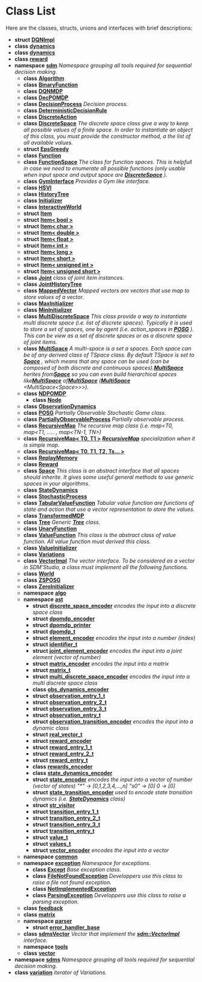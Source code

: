 # Class List

Here are the classes, structs, unions and interfaces with brief descriptions:


* **struct** [**DQNImpl**](structDQNImpl.md)   
* **class** [**dynamics**](classdynamics.md) 
* **class** [**dynamics**](classdynamics.md) 
* **class** [**reward**](classreward.md) 
* **namespace** [**sdm**](namespacesdm.md) _Namespace grouping all tools required for sequential decision making._   
  * **class** [**Algorithm**](classsdm_1_1Algorithm.md)   
  * **class** [**BinaryFunction**](classsdm_1_1BinaryFunction.md) 
  * **class** [**DQNMDP**](classsdm_1_1DQNMDP.md)   
  * **class** [**DecPOMDP**](classsdm_1_1DecPOMDP.md)   
  * **class** [**DecisionProcess**](classsdm_1_1DecisionProcess.md) _Decision process._   
  * **class** [**DeterministicDecisionRule**](classsdm_1_1DeterministicDecisionRule.md)   
  * **class** [**DiscreteAction**](classsdm_1_1DiscreteAction.md)   
  * **class** [**DiscreteSpace**](classsdm_1_1DiscreteSpace.md) _The discrete space class give a way to keep all possible values of a finite space. In order to instantiate an object of this class, you must provide the constructor method, a the list of all available values._   
  * **struct** [**EpsGreedy**](structsdm_1_1EpsGreedy.md)   
  * **class** [**Function**](classsdm_1_1Function.md)   
  * **class** [**FunctionSpace**](classsdm_1_1FunctionSpace.md) _The class for function spaces. This is helpfull in case we need to enumerate all possible functions (only usable when input space and output space are_ [_**DiscreteSpace**_](classsdm_1_1DiscreteSpace.md) _)._  
  * **class** [**GymInterface**](classsdm_1_1GymInterface.md) _Provides a Gym like interface._   
  * **class** [**HSVI**](classsdm_1_1HSVI.md)   
  * **class** [**HistoryTree**](classsdm_1_1HistoryTree.md)   
  * **class** [**Initializer**](classsdm_1_1Initializer.md)   
  * **class** [**InteractiveWorld**](classsdm_1_1InteractiveWorld.md)   
  * **struct** [**Item**](structsdm_1_1Item.md)   
  * **struct** [**Item&lt; bool &gt;**](structsdm_1_1Item_3_01bool_01_4.md)   
  * **struct** [**Item&lt; char &gt;**](structsdm_1_1Item_3_01char_01_4.md)   
  * **struct** [**Item&lt; double &gt;**](structsdm_1_1Item_3_01double_01_4.md)   
  * **struct** [**Item&lt; float &gt;**](structsdm_1_1Item_3_01float_01_4.md)   
  * **struct** [**Item&lt; int &gt;**](structsdm_1_1Item_3_01int_01_4.md)   
  * **struct** [**Item&lt; long &gt;**](structsdm_1_1Item_3_01long_01_4.md)   
  * **struct** [**Item&lt; short &gt;**](structsdm_1_1Item_3_01short_01_4.md)   
  * **struct** [**Item&lt; unsigned int &gt;**](structsdm_1_1Item_3_01unsigned_01int_01_4.md)   
  * **struct** [**Item&lt; unsigned short &gt;**](structsdm_1_1Item_3_01unsigned_01short_01_4.md)   
  * **class** [**Joint**](classsdm_1_1Joint.md) _class of joint item instances._   
  * **class** [**JointHistoryTree**](classsdm_1_1JointHistoryTree.md)   
  * **class** [**MappedVector**](classsdm_1_1MappedVector.md) _Mapped vectors are vectors that use map to store values of a vector._   
  * **class** [**MaxInitializer**](classsdm_1_1MaxInitializer.md)   
  * **class** [**MinInitializer**](classsdm_1_1MinInitializer.md)   
  * **class** [**MultiDiscreteSpace**](classsdm_1_1MultiDiscreteSpace.md) _This class provide a way to instantiate multi discrete space (i.e. list of discrete spaces). Typically it is used to store a set of spaces, one by agent (i.e. action\_spaces in_ [_**POSG**_](classsdm_1_1POSG.md) _). This can be view as a set of discrete spaces or as a discrete space of joint items._  
  * **class** [**MultiSpace**](classsdm_1_1MultiSpace.md) _A multi-space is a set a spaces. Each space can be of any derived class of TSpace class. By default TSpace is set to_ [_**Space**_](classsdm_1_1Space.md) _, which means that any space can be used (can be composed of both discrete and continuous spaces)._[_**MultiSpace**_](classsdm_1_1MultiSpace.md) _herites from_[_**Space**_](classsdm_1_1Space.md) _so you can even build hierarchical spaces like_[_**MultiSpace**_](classsdm_1_1MultiSpace.md) _of_[_**MultiSpace**_](classsdm_1_1MultiSpace.md) _(_[_**MultiSpace**_](classsdm_1_1MultiSpace.md) _&lt;MultiSpace&lt;Space&gt;&gt;&gt;)._  
  * **class** [**NDPOMDP**](classsdm_1_1NDPOMDP.md)   
    * **class** [**Node**](classsdm_1_1NDPOMDP_1_1Node.md)   
  * **class** [**ObservationDynamics**](classsdm_1_1ObservationDynamics.md)   
  * **class** [**POSG**](classsdm_1_1POSG.md) _Partially Observable Stochastic Game class._   
  * **class** [**PartiallyObservableProcess**](classsdm_1_1PartiallyObservableProcess.md) _Partially observable process._   
  * **class** [**RecursiveMap**](classsdm_1_1RecursiveMap.md) _The recursive map class (i.e. map&lt;T0, map&lt;T1, ..... , map&lt;TN-1, TN&gt;)_ 
  * **class** [**RecursiveMap&lt; T0, T1 &gt;**](classsdm_1_1RecursiveMap_3_01T0_00_01T1_01_4.md) [_**RecursiveMap**_](classsdm_1_1RecursiveMap.md) _specialization when it is simple map._  
  * **class** [**RecursiveMap&lt; T0, T1, T2, Ts... &gt;**](classsdm_1_1RecursiveMap_3_01T0_00_01T1_00_01T2_00_01Ts_8_8_8_01_4.md)   
  * **class** [**ReplayMemory**](classsdm_1_1ReplayMemory.md)   
  * **class** [**Reward**](classsdm_1_1Reward.md)   
  * **class** [**Space**](classsdm_1_1Space.md) _This class is an abstract interface that all spaces should inherite. It gives some useful general methods to use generic spaces in your algorithms._   
  * **class** [**StateDynamics**](classsdm_1_1StateDynamics.md)   
  * **class** [**StochasticProcess**](classsdm_1_1StochasticProcess.md)   
  * **class** [**TabularValueFunction**](classsdm_1_1TabularValueFunction.md) _Tabular value function are functions of state and action that use a vector representation to store the values._   
  * **class** [**TransformedMDP**](classsdm_1_1TransformedMDP.md)   
  * **class** [**Tree**](classsdm_1_1Tree.md) _Generic_ [_**Tree**_](classsdm_1_1Tree.md) _class._  
  * **class** [**UnaryFunction**](classsdm_1_1UnaryFunction.md) 
  * **class** [**ValueFunction**](classsdm_1_1ValueFunction.md) _This class is the abstract class of value function. All value function must derived this class._   
  * **class** [**ValueInitializer**](classsdm_1_1ValueInitializer.md)   
  * **class** [**Variations**](classsdm_1_1Variations.md)   
  * **class** [**VectorImpl**](classsdm_1_1VectorImpl.md) _The vector interface. To be considered as a vector in SDM'Studio, a class must implement all the following functions._   
  * **class** [**World**](classsdm_1_1World.md)   
  * **class** [**ZSPOSG**](classsdm_1_1ZSPOSG.md)   
  * **class** [**ZeroInitializer**](classsdm_1_1ZeroInitializer.md) 
  * **namespace** [**algo**](namespacesdm_1_1algo.md)   
  * **namespace** [**ast**](namespacesdm_1_1ast.md)   
    * **struct** [**discrete\_space\_encoder**](structsdm_1_1ast_1_1discrete__space__encoder.md) _encodes the input into a discrete space class_   
    * **struct** [**dpomdp\_encoder**](structsdm_1_1ast_1_1dpomdp__encoder.md)   
    * **struct** [**dpomdp\_printer**](structsdm_1_1ast_1_1dpomdp__printer.md)   
    * **struct** [**dpomdp\_t**](structsdm_1_1ast_1_1dpomdp__t.md)   
    * **struct** [**element\_encoder**](structsdm_1_1ast_1_1element__encoder.md) _encodes the input into a number (index)_   
    * **struct** [**identifier\_t**](structsdm_1_1ast_1_1identifier__t.md) 
    * **struct** [**joint\_element\_encoder**](classsdm_1_1ast_1_1joint__element__encoder.md) _encodes the input into a joint element (vector of number)_   
    * **struct** [**matrix\_encoder**](structsdm_1_1ast_1_1matrix__encoder.md) _encodes the input into a matrix_   
    * **struct** [**matrix\_t**](structsdm_1_1ast_1_1matrix__t.md) 
    * **struct** [**multi\_discrete\_space\_encoder**](structsdm_1_1ast_1_1multi__discrete__space__encoder.md) _encodes the input into a multi discrete space class_   
    * **class** [**obs\_dynamics\_encoder**](classsdm_1_1ast_1_1obs__dynamics__encoder.md)   
    * **struct** [**observation\_entry\_1\_t**](structsdm_1_1ast_1_1observation__entry__1__t.md)   
    * **struct** [**observation\_entry\_2\_t**](structsdm_1_1ast_1_1observation__entry__2__t.md)   
    * **struct** [**observation\_entry\_3\_t**](structsdm_1_1ast_1_1observation__entry__3__t.md)   
    * **struct** [**observation\_entry\_t**](structsdm_1_1ast_1_1observation__entry__t.md) 
    * **struct** [**observation\_transition\_encoder**](structsdm_1_1ast_1_1observation__transition__encoder.md) _encodes the input into a dynamic class_   
    * **struct** [**real\_vector\_t**](structsdm_1_1ast_1_1real__vector__t.md) 
    * **struct** [**reward\_encoder**](structsdm_1_1ast_1_1reward__encoder.md)   
    * **struct** [**reward\_entry\_1\_t**](structsdm_1_1ast_1_1reward__entry__1__t.md)   
    * **struct** [**reward\_entry\_2\_t**](structsdm_1_1ast_1_1reward__entry__2__t.md)   
    * **struct** [**reward\_entry\_t**](structsdm_1_1ast_1_1reward__entry__t.md) 
    * **class** [**rewards\_encoder**](classsdm_1_1ast_1_1rewards__encoder.md)   
    * **class** [**state\_dynamics\_encoder**](classsdm_1_1ast_1_1state__dynamics__encoder.md)   
    * **struct** [**state\_encoder**](structsdm_1_1ast_1_1state__encoder.md) _encodes the input into a vector of number (vector of states) "\*" -&gt; [0,1,2,3,4,...,n] "s0" -&gt; [0] 0 -&gt; [0]_   
    * **struct** [**state\_transition\_encoder**](structsdm_1_1ast_1_1state__transition__encoder.md) _used to encode state transition dynamics (i.e._ [_**StateDynamics**_](classsdm_1_1StateDynamics.md) _class)_  
    * **struct** [**str\_visitor**](structsdm_1_1ast_1_1str__visitor.md)   
    * **struct** [**transition\_entry\_1\_t**](structsdm_1_1ast_1_1transition__entry__1__t.md)   
    * **struct** [**transition\_entry\_2\_t**](structsdm_1_1ast_1_1transition__entry__2__t.md)   
    * **struct** [**transition\_entry\_3\_t**](structsdm_1_1ast_1_1transition__entry__3__t.md)   
    * **struct** [**transition\_entry\_t**](structsdm_1_1ast_1_1transition__entry__t.md) 
    * **struct** [**value\_t**](structsdm_1_1ast_1_1value__t.md) 
    * **struct** [**values\_t**](structsdm_1_1ast_1_1values__t.md) 
    * **struct** [**vector\_encoder**](structsdm_1_1ast_1_1vector__encoder.md) _encodes the input into a vector_   
  * **namespace** [**common**](namespacesdm_1_1common.md)   
  * **namespace** [**exception**](namespacesdm_1_1exception.md) _Namespace for exceptions._   
    * **class** [**Except**](classsdm_1_1exception_1_1Except.md) _Base exception class._   
    * **class** [**FileNotFoundException**](classsdm_1_1exception_1_1FileNotFoundException.md) _Developpers use this class to raise a file not found exception._   
    * **class** [**NotImplementedException**](classsdm_1_1exception_1_1NotImplementedException.md)   
    * **class** [**ParsingException**](classsdm_1_1exception_1_1ParsingException.md) _Developpers use this class to raise a parsing exception._   
  * **class** [**feedback**](classsdm_1_1feedback.md)   
  * **class** [**matrix**](classsdm_1_1matrix.md)   
  * **namespace** [**parser**](namespacesdm_1_1parser.md)   
    * **struct** [**error\_handler\_base**](structsdm_1_1parser_1_1error__handler__base.md)   
  * **class** [**sdmsVector**](classsdm_1_1sdmsVector.md) _Vector that implement the_ [_**sdm::VectorImpl**_](classsdm_1_1VectorImpl.md) _interface._  
  * **namespace** [**tools**](namespacesdm_1_1tools.md)   
  * **class** [**vector**](classsdm_1_1vector.md)   
* **namespace** [**sdms**](namespacesdms.md) _Namespace grouping all tools required for sequential decision making._ 
* **class** [**variation**](classvariation.md) _iterator of Variations._ 